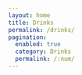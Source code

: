 ```yaml
---
layout: home
title: Drinks
permalink: /drinks/
pagination: 
  enabled: true
  category: Drinks
  permalink: /:num/
---
```

